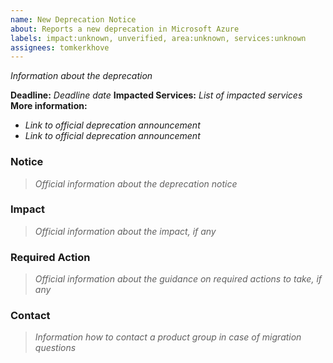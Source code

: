 ```yaml
---
name: New Deprecation Notice
about: Reports a new deprecation in Microsoft Azure
labels: impact:unknown, unverified, area:unknown, services:unknown
assignees: tomkerkhove
---
```


_Information about the deprecation_

**Deadline:** _Deadline date_
**Impacted Services:** _List of impacted services_
**More information:**
- _Link to official deprecation announcement_
- _Link to official deprecation announcement_

### Notice

> _Official information about the deprecation notice_

### Impact

> _Official information about the impact, if any_

### Required Action

> _Official information about the guidance on required actions to take, if any_

### Contact

> _Information how to contact a product group in case of migration questions_
